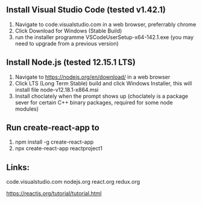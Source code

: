 

Install Visual Studio Code (tested v1.42.1)
-----------------------------
1. Navigate to code.visualstudio.com in a web browser, preferrably chrome
2. Click Download for Windows (Stable Build)
3. run the installer programme VSCodeUserSetup-x64-142.1.exe (you may need to upgrade from a previous version)


Install Node.js (tested 12.15.1 LTS)
-----------------------------
1. Navigate to https://nodejs.org/en/download/ in a web browser
2. Click LTS (Long Term Stable) build and click Windows Installer, this will install file node-v12.18.1-x864.msi
3. Install choclately when the prompt shows up (choclately is a package sever for certain C++ binary packages, required for some node modules)

Run create-react-app to 
-----------------------------
1. npm install -g create-react-app
2. npx create-react-app reactproject1

Links:
-----------------------------
code.visualstudio.com
nodejs.org
react.org
redux.org

https://reactjs.org/tutorial/tutorial.html